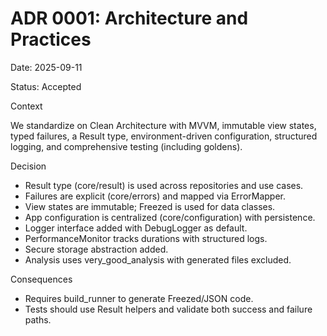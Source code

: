 # ADR 0001: Architecture and Practices

Date: 2025-09-11

Status: Accepted

Context

We standardize on Clean Architecture with MVVM, immutable view states, typed failures, a Result type, environment-driven configuration, structured logging, and comprehensive testing (including goldens).

Decision

- Result type (core/result) is used across repositories and use cases.
- Failures are explicit (core/errors) and mapped via ErrorMapper.
- View states are immutable; Freezed is used for data classes.
- App configuration is centralized (core/configuration) with persistence.
- Logger interface added with DebugLogger as default.
- PerformanceMonitor tracks durations with structured logs.
- Secure storage abstraction added.
- Analysis uses very_good_analysis with generated files excluded.

Consequences

- Requires build_runner to generate Freezed/JSON code.
- Tests should use Result helpers and validate both success and failure paths.
